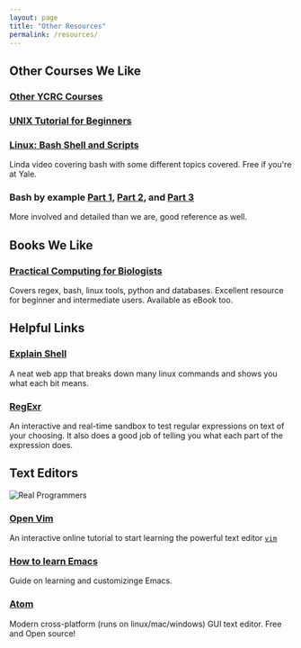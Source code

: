 ```yaml
---
layout: page
title: "Other Resources"
permalink: /resources/
---
```


## **Other Courses We Like**

### [Other YCRC Courses](http://research.computing.yale.edu/training)

### [UNIX Tutorial for Beginners](http://www.ee.surrey.ac.uk/Teaching/Unix/index.html)

### [Linux: Bash Shell and Scripts](https://www.lynda.com/Linux-tutorials/Linux-Bash-Shell-Scripts/504429-2.html)
Linda video covering bash with some different topics covered. Free if you're
at Yale.

### Bash by example [Part 1](http://www.ibm.com/developerworks/linux/library/l-bash/index.html), [Part 2](http://www.ibm.com/developerworks/linux/library/l-bash2/index.html), and [Part 3](http://www.ibm.com/developerworks/linux/library/l-bash3/index.html)
More involved and detailed than we are, good reference as well.

## **Books We Like**

### [Practical Computing for Biologists](http://practicalcomputing.org/)
Covers regex, bash, linux tools, python and databases. Excellent resource for
beginner and intermediate users. Available as eBook too.

## **Helpful Links**

### [Explain Shell](http://explainshell.com/)
A neat web app that breaks down many linux commands and shows you what each
bit means.

### [RegExr](http://regexr.com/)
An interactive and real-time sandbox to test regular expressions on text of your
choosing. It also does a good job of telling you what each part of the
expression does.


## **Text Editors**
![Real Programmers](http://imgs.xkcd.com/comics/real_programmers.png)

### [Open Vim](http://www.openvim.com/)
An interactive online tutorial to start learning the powerful text
editor [`vim`](http://www.vim.org/)

### [How to learn Emacs](http://david.rothlis.net/emacs/howtolearn.html)
Guide on learning and customizinge Emacs.

### [Atom](https://atom.io/)
Modern cross-platform (runs on linux/mac/windows) GUI text editor.
Free and Open source!
